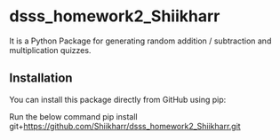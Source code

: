 # dsss_homework2_Shiikharr

It is a Python Package  for generating random addition / subtraction and multiplication quizzes.

## Installation

You can install this package directly from GitHub using pip:

Run the below command
pip install git+https://github.com/Shiikharr/dsss_homework2_Shiikharr.git